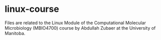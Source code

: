 # linux-course
Files are related to the Linux Module of the Computational Molecular Microbiology (MBIO4700) course by Abdullah Zubaer at the University of Manitoba.
